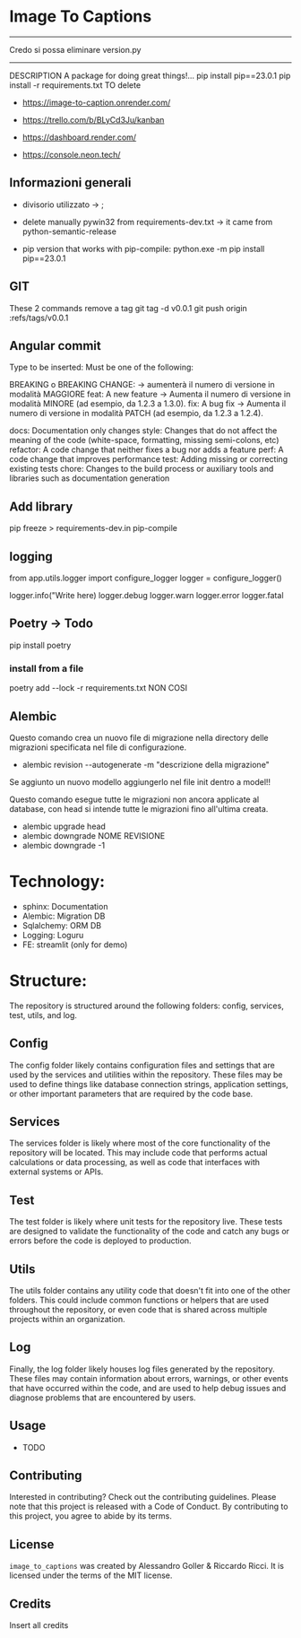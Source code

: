 # Image To Captions
----
Credo si possa eliminare version.py

----

DESCRIPTION A package for doing great things!...
pip install pip==23.0.1
pip install -r requirements.txt
TO delete

- https://image-to-caption.onrender.com/
- https://trello.com/b/BLyCd3Ju/kanban

- https://dashboard.render.com/
- https://console.neon.tech/

## Informazioni generali
- divisorio utilizzato -> ;

- delete manually pywin32 from requirements-dev.txt -> it came from python-semantic-release
- pip version that works with pip-compile: python.exe -m pip install pip==23.0.1

## GIT
These 2 commands remove a tag
git tag -d v0.0.1
git push origin :refs/tags/v0.0.1

## Angular commit
Type to be inserted:
Must be one of the following:

BREAKING o BREAKING CHANGE: -> aumenterà il numero di versione in modalità MAGGIORE
feat: A new feature -> Aumenta il numero di versione in modalità MINORE (ad esempio, da 1.2.3 a 1.3.0).
fix: A bug fix      -> Aumenta il numero di versione in modalità PATCH (ad esempio, da 1.2.3 a 1.2.4).

docs: Documentation only changes
style: Changes that do not affect the meaning of the code (white-space, formatting, missing semi-colons, etc)
refactor: A code change that neither fixes a bug nor adds a feature
perf: A code change that improves performance
test: Adding missing or correcting existing tests
chore: Changes to the build process or auxiliary tools and libraries such as documentation generation

## Add library
pip freeze > requirements-dev.in
pip-compile

## logging
from app.utils.logger import configure_logger
logger = configure_logger()

logger.info("Write here)
logger.debug
logger.warn
logger.error
logger.fatal

## Poetry -> Todo
pip install poetry
### install from a file
poetry add --lock -r requirements.txt NON COSI

## Alembic
Questo comando crea un nuovo file di migrazione nella directory delle migrazioni specificata nel file di configurazione.
- alembic revision --autogenerate -m "descrizione della migrazione"

Se aggiunto un nuovo modello aggiungerlo nel file init dentro a model!!

Questo comando esegue tutte le migrazioni non ancora applicate al database, con head si intende tutte le migrazioni fino all'ultima creata.
- alembic upgrade head
- alembic downgrade NOME REVISIONE
- alembic downgrade -1

# Technology:
- sphinx: Documentation
- Alembic: Migration DB
- Sqlalchemy: ORM DB
- Logging: Loguru
- FE: streamlit (only for demo)

# Structure:
The repository is structured around the following folders: config, services, test, utils, and log.

## Config
The config folder likely contains configuration files and settings that are used by the services and utilities within the repository. These files may be used to define things like database connection strings, application settings, or other important parameters that are required by the code base.

## Services
The services folder is likely where most of the core functionality of the repository will be located. This may include code that performs actual calculations or data processing, as well as code that interfaces with external systems or APIs.

## Test
The test folder is likely where unit tests for the repository live. These tests are designed to validate the functionality of the code and catch any bugs or errors before the code is deployed to production.

## Utils
The utils folder contains any utility code that doesn't fit into one of the other folders. This could include common functions or helpers that are used throughout the repository, or even code that is shared across multiple projects within an organization.

## Log
Finally, the log folder likely houses log files generated by the repository. These files may contain information about errors, warnings, or other events that have occurred within the code, and are used to help debug issues and diagnose problems that are encountered by users.


## Usage

- TODO

## Contributing

Interested in contributing? Check out the contributing guidelines. Please note that this project is released with a Code of Conduct. By contributing to this project, you agree to abide by its terms.

## License

`image_to_captions` was created by Alessandro Goller & Riccardo Ricci. It is licensed under the terms of the MIT license.

## Credits

Insert all credits
